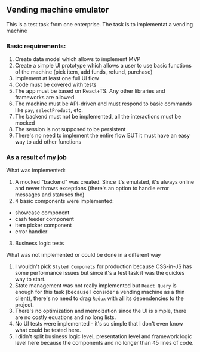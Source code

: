 ## Vending machine emulator

This is a test task from one enterprise. The task is to implementat a vending machine 

### Basic requirements:

1. Create data model which allows to implement MVP
2. Create a simple UI prototype which allows a user to use basic functions of the machine (pick item, add funds, refund, purchase)
3. Implement at least one full UI flow
4. Code must be covered with tests
5. The app must be based on React+TS. Any other libraries and frameworks are allowed.
6. The machine must be API-driven and must respond to basic commands like `pay`, `selectProduct`, etc.
7. The backend must not be implemented, all the interactions must be mocked
8. The session is not supposed to be persistent
9. There's no need to implement the entire flow BUT it must have an easy way to add other functions

### As a result of my job
What was implemented:
1. A mocked "backend" was created. Since it's emulated, it's always online and never throws exceptions (there's an option to handle error messages and statuses tho)
2. 4 basic components were implemented:
 - showcase component
 - cash feeder component
 - item picker component
 - error handler
3. Business logic tests

What was not implemented or could be done in a different way
1. I wouldn't pick `Styled Componets` for production because CSS-in-JS has some performance issues but since it's a test task it was the quickes way to start.
2. State management was not really implemented but `React Query` is enough for this task (because I consider a vending machine as a thin client), there's no need to drag `Redux` with all its dependencies to the project.
3. There's no optimization and memoization since the UI is simple, there are no costly equations and no long lists.
4. No UI tests were implemented - it's so simple that I don't even know what could be tested here.
5. I didn't split business logic level, presentation level and framework logic level here because the components and no longer than 45 lines of code.
